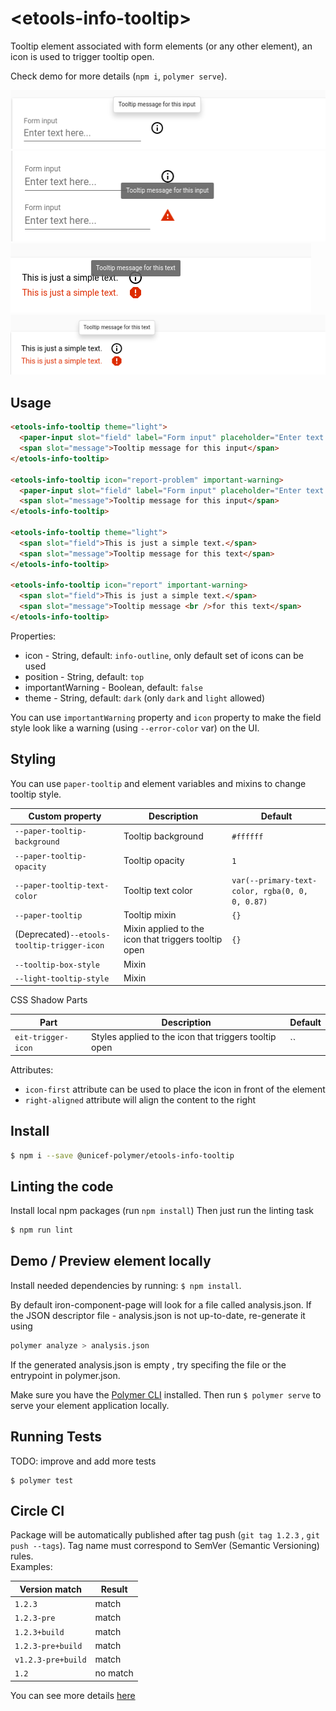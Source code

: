 # \<etools-info-tooltip\>

Tooltip element associated with form elements (or any other element),
an icon is used to trigger tooltip open.

Check demo for more details (`npm i`, `polymer serve`).

![paper-input tooltip](https://raw.githubusercontent.com/unicef-polymer/etools-info-tooltip/HEAD/screenshots/tooltip_for_paper_input.png)
![paper-input-tooltip important warning](https://raw.githubusercontent.com/unicef-polymer/etools-info-tooltip/HEAD/screenshots/tooltip_important_warning_for_paper_input.png)
![text element important warning tooltip](https://raw.githubusercontent.com/unicef-polymer/etools-info-tooltip/HEAD/screenshots/tooltip-important-warnin_text_elementg.png)
![text element tooltip](https://raw.githubusercontent.com/unicef-polymer/etools-info-tooltip/HEAD/screenshots/tooltip_text_element.png)

## Usage

```html
<etools-info-tooltip theme="light">
  <paper-input slot="field" label="Form input" placeholder="Enter text here..."></paper-input>
  <span slot="message">Tooltip message for this input</span>
</etools-info-tooltip>

<etools-info-tooltip icon="report-problem" important-warning>
  <paper-input slot="field" label="Form input" placeholder="Enter text here..."></paper-input>
  <span slot="message">Tooltip message for this input</span>
</etools-info-tooltip>

<etools-info-tooltip theme="light">
  <span slot="field">This is just a simple text.</span>
  <span slot="message">Tooltip message for this text</span>
</etools-info-tooltip>

<etools-info-tooltip icon="report" important-warning>
  <span slot="field">This is just a simple text.</span>
  <span slot="message">Tooltip message <br />for this text</span>
</etools-info-tooltip>
```

Properties:

- icon - String, default: `info-outline`, only default set of icons can be used
- position - String, default: `top`
- importantWarning - Boolean, default: `false`
- theme - String, default: `dark` (only `dark` and `light` allowed)

You can use `importantWarning` property and `icon` property to make the field style look like a warning
(using `--error-color` var) on the UI.

## Styling

You can use `paper-tooltip` and element variables and mixins to change tooltip style.

| Custom property                             | Description                                          | Default                                         |
| ------------------------------------------- | ---------------------------------------------------- | ----------------------------------------------- |
| `--paper-tooltip-background`                | Tooltip background                                   | `#ffffff`                                       |
| `--paper-tooltip-opacity`                   | Tooltip opacity                                      | `1`                                             |
| `--paper-tooltip-text-color`                | Tooltip text color                                   | `var(--primary-text-color, rgba(0, 0, 0, 0.87)` |
| `--paper-tooltip`                           | Tooltip mixin                                        | `{}`                                            |
| (Deprecated)`--etools-tooltip-trigger-icon` | Mixin applied to the icon that triggers tooltip open | `{}`                                            |
| `--tooltip-box-style`                       | Mixin                                                |                                                 |
| `--light-tooltip-style`                     | Mixin                                                |                                                 |

CSS Shadow Parts

| Part               | Description                                           | Default |
| ------------------ | ----------------------------------------------------- | ------- |
| `eit-trigger-icon` | Styles applied to the icon that triggers tooltip open | ``      |

Attributes:

- `icon-first` attribute can be used to place the icon in front of the element
- `right-aligned` attribute will align the content to the right

## Install

```bash
$ npm i --save @unicef-polymer/etools-info-tooltip
```

## Linting the code

Install local npm packages (run `npm install`)
Then just run the linting task

```bash
$ npm run lint
```

## Demo / Preview element locally

Install needed dependencies by running: `$ npm install`.

By default iron-component-page will look for a file called analysis.json. If the JSON descriptor file - analysis.json is not up-to-date, re-generate it using

```bash
polymer analyze > analysis.json
```

If the generated analysis.json is empty , try specifing the file or the entrypoint in polymer.json.

Make sure you have the [Polymer CLI](https://www.npmjs.com/package/polymer-cli) installed. Then run `$ polymer serve` to serve your element application locally.

## Running Tests

TODO: improve and add more tests

```
$ polymer test
```

## Circle CI

Package will be automatically published after tag push (`git tag 1.2.3` , `git push --tags`). Tag name must correspond to SemVer (Semantic Versioning) rules.  
Examples:

| Version match      | Result   |
| ------------------ | -------- |
| `1.2.3`            | match    |
| `1.2.3-pre`        | match    |
| `1.2.3+build`      | match    |
| `1.2.3-pre+build`  | match    |
| `v1.2.3-pre+build` | match    |
| `1.2`              | no match |

You can see more details [here](https://rgxdb.com/r/40OZ1HN5)

